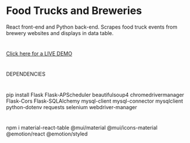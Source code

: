 # Food Trucks and Breweries
React front-end and Python back-end. Scrapes food truck events from brewery websites and displays in data table.
# 
<a href="https://milescatlett.info/food-trucks-and-breweries/">Click here for a LIVE DEMO</a>
#
DEPENDENCIES
#
pip install Flask Flask-APScheduler beautifulsoup4 chromedrivermanager Flask-Cors Flask-SQLAlchemy mysql-client mysql-connector mysqlclient python-dotenv requests selenium webdriver-manager
# 
npm i material-react-table @mui/material @mui/icons-material @emotion/react @emotion/styled
# 
